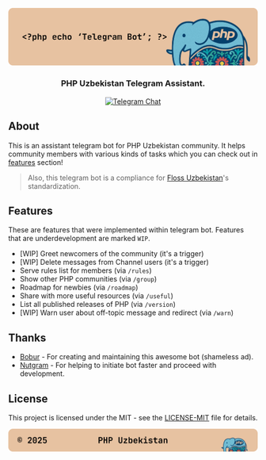 <p align="center">
    <img src=".github/assets/header.png" alt="PHP Uzbekistan's {Telegram}">
</p>

<p align="center">
    <h3 align="center">PHP Uzbekistan Telegram Assistant.</h3>
</p>

<p align="center">
    <a href="https://t.me/yiiframework_uz"><img align="center" src="https://img.shields.io/badge/Chat-grey?style=flat&logo=telegram&logoColor=383636&labelColor=dea584&color=dea584" alt="Telegram Chat"></a>

[//]: # (    <a href="https://github.com/PHP-lang-uz/telegram/actions/workflows/test.yml"><img align="center" src="https://img.shields.io/github/actions/workflow/status/PHP-lang-uz/telegram/test.yml?style=flat&logo=github&logoColor=383636&labelColor=dea584&color=dea584" alt="Test CI"></a>)
</p>

## About

This is an assistant telegram bot for PHP Uzbekistan community. It helps community members with various kinds of tasks which you can check out in [features](#features) section!

> Also, this telegram bot is a compliance for [Floss Uzbekistan](https://std.floss.uz)'s standardization.

## Features

These are features that were implemented within telegram bot. Features that are underdevelopment are marked `WIP`.
- [WIP] Greet newcomers of the community (it's a trigger)
- [WIP] Delete messages from Channel users (it's a trigger)
- Serve rules list for members (via `/rules`)
- Show other PHP communities (via `/group`)
- Roadmap for newbies (via `/roadmap`)
- Share with more useful resources (via `/useful`)
- List all published releases of PHP (via `/version`)
- [WIP] Warn user about off-topic message and redirect (via `/warn`)

## Thanks

- [Bobur](https://github.com/foxdevuz) - For creating and maintaining this awesome bot (shameless ad).
- [Nutgram](https://github.com/nutgram/nutgram) - For helping to initiate bot faster and proceed with development.

## License

This project is licensed under the MIT - see the [LICENSE-MIT](LICENSE) file for details.

<p align="center">
    <img src=".github/assets/footer.png" alt="PHP Uzbekistan's {Telegram}">
</p>